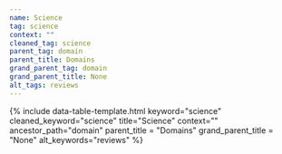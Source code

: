 ```yaml
---
name: Science
tag: science
context: ""
cleaned_tag: science
parent_tag: domain
parent_title: Domains
grand_parent_tag: domain
grand_parent_title: None
alt_tags: reviews
---
```


{% include data-table-template.html 
  keyword="science" 
  cleaned_keyword="science" 
  title="Science"
  context=""
  ancestor_path="domain" 
  parent_title = "Domains"
  grand_parent_title = "None"
  alt_keywords="reviews"
%}

